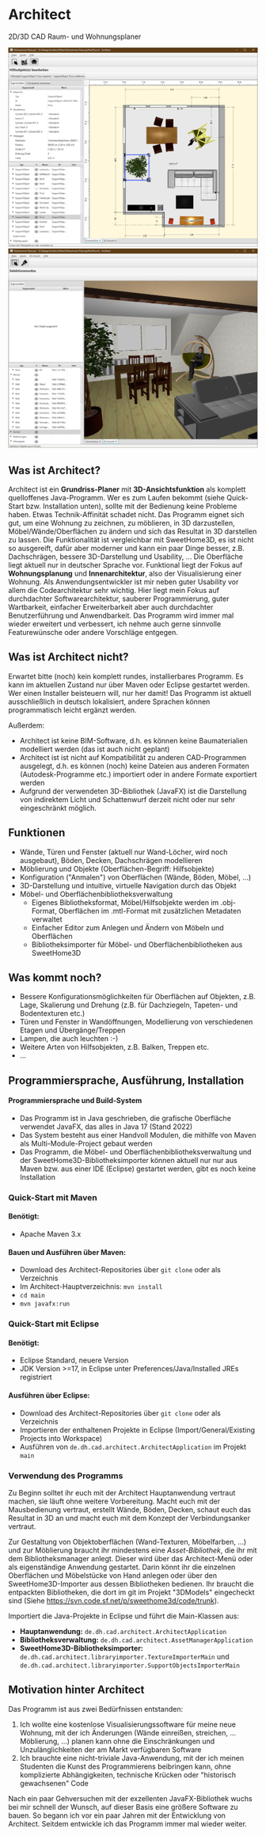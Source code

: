 # Architect
2D/3D CAD Raum- und Wohnungsplaner

![2D view](Documentation/Screenshots/Furniture-Living-Room-2D.png)
![3D view](Documentation/Screenshots/Selection-Living-Room-3D.png)

## Was ist Architect?
Architect ist ein **Grundriss-Planer** mit **3D-Ansichtsfunktion** als komplett quelloffenes Java-Programm. Wer es zum Laufen bekommt (siehe Quick-Start bzw. Installation unten), sollte mit der Bedienung keine Probleme haben. Etwas Technik-Affinität schadet nicht. Das Programm eignet sich gut, um eine Wohnung zu zeichnen, zu möblieren, in 3D darzustellen, Möbel/Wände/Oberflächen zu ändern und sich das Resultat in 3D darstellen zu lassen. Die Funktionalität ist vergleichbar mit SweetHome3D, es ist nicht so ausgereift, dafür aber moderner und kann ein paar Dinge besser, z.B. Dachschrägen, bessere 3D-Darstellung und Usability, ...
Die Oberfläche liegt aktuell nur in deutscher Sprache vor.
Funktional liegt der Fokus auf **Wohnungsplanung** und **Innenarchitektur**, also der Visualisierung einer Wohnung.
Als Anwendungsentwickler ist mir neben guter Usability vor allem die Codearchitektur sehr wichtig. Hier liegt mein Fokus auf durchdachter Softwarearchitektur, sauberer Programmierung, guter Wartbarkeit, einfacher Erweiterbarkeit aber auch durchdachter Benutzerführung und Anwendbarkeit.
Das Programm wird immer mal wieder erweitert und verbessert, ich nehme auch gerne sinnvolle Featurewünsche oder andere Vorschläge entgegen.

## Was ist Architect nicht?
Erwartet bitte (noch) kein komplett rundes, installierbares Programm. Es kann im aktuellen Zustand nur über Maven oder Eclipse gestartet werden. Wer einen Installer beisteuern will, nur her damit!
Das Programm ist aktuell ausschließlich in deutsch lokalisiert, andere Sprachen können programmatisch leicht ergänzt werden.

Außerdem:
- Architect ist keine BIM-Software, d.h. es können keine Baumaterialien modelliert werden (das ist auch nicht geplant)
- Architect ist ist nicht auf Kompatibilität zu anderen CAD-Programmen ausgelegt, d.h. es können (noch) keine Dateien aus anderen Formaten (Autodesk-Programme etc.) importiert oder in andere Formate exportiert werden
- Aufgrund der verwendeten 3D-Bibliothek (JavaFX) ist die Darstellung von indirektem Licht und Schattenwurf derzeit nicht oder nur sehr eingeschränkt möglich.

## Funktionen
- Wände, Türen und Fenster (aktuell nur Wand-Löcher, wird noch ausgebaut), Böden, Decken, Dachschrägen modellieren
- Möblierung und Objekte (Oberflächen-Begriff: Hilfsobjekte)
- Konfiguration ("Anmalen") von Oberflächen (Wände, Böden, Möbel, ...)
- 3D-Darstellung und intuitive, virtuelle Navigation durch das Objekt
- Möbel- und Oberflächenbibliotheksverwaltung
	- Eigenes Bibliotheksformat, Möbel/Hilfsobjekte werden im .obj-Format, Oberflächen im .mtl-Format mit zusätzlichen Metadaten verwaltet
	- Einfacher Editor zum Anlegen und Ändern von Möbeln und Oberflächen
	- Bibliotheksimporter für Möbel- und Oberflächenbibliotheken aus SweetHome3D

## Was kommt noch?
- Bessere Konfigurationsmöglichkeiten für Oberflächen auf Objekten, z.B. Lage, Skalierung und Drehung (z.B. für Dachziegeln, Tapeten- und Bodentexturen etc.)
- Türen und Fenster in Wandöffnungen, Modellierung von verschiedenen Etagen und Übergänge/Treppen
- Lampen, die auch leuchten :-)
- Weitere Arten von Hilfsobjekten, z.B. Balken, Treppen etc.
- ...

## Programmiersprache, Ausführung, Installation
#### Programmiersprache und Build-System
- Das Programm ist in Java geschrieben, die grafische Oberfläche verwendet JavaFX, das alles in Java 17 (Stand 2022)
- Das System besteht aus einer Handvoll Modulen, die mithilfe von Maven als Multi-Module-Project gebaut werden
- Das Programm, die Möbel- und Oberflächenbibliotheksverwaltung und der SweetHome3D-Bibliotheksimporter können aktuell nur nur aus Maven bzw. aus einer IDE (Eclipse) gestartet werden, gibt es noch keine Installation

### Quick-Start mit Maven
#### Benötigt:
- Apache Maven 3.x

#### Bauen und Ausführen über Maven:
- Download des Architect-Repositories über `git clone` oder als Verzeichnis
- Im Architect-Hauptverzeichnis: `mvn install`
- `cd main`
- `mvn javafx:run`

### Quick-Start mit Eclipse
#### Benötigt:
- Eclipse Standard, neuere Version
- JDK Version >=17, in Eclipse unter Preferences/Java/Installed JREs registriert

#### Ausführen über Eclipse:
- Download des Architect-Repositories über `git clone` oder als Verzeichnis
- Importieren der enthaltenen Projekte in Eclipse (Import/General/Existing Projects into Workspace)
- Ausführen von `de.dh.cad.architect.ArchitectApplication` im Projekt `main`

### Verwendung des Programms
Zu Beginn solltet ihr euch mit der Architect Hauptanwendung vertraut machen, sie läuft ohne weitere Vorbereitung. Macht euch mit der Mausbedienung vertraut, erstellt Wände, Böden, Decken, schaut euch das Resultat in 3D an und macht euch mit dem Konzept der Verbindungsanker vertraut.

Zur Gestaltung von Objektoberflächen (Wand-Texturen, Möbelfarben, ...) und zur Möblierung braucht ihr mindestens eine *Asset-Bibliothek*, die ihr mit dem Bibliotheksmanager anlegt. Dieser wird über das Architect-Menü oder als eigenständige Anwendung gestartet. Darin könnt ihr die einzelnen Oberflächen und Möbelstücke von Hand anlegen oder über den SweetHome3D-Importer aus dessen Bibliotheken bedienen. Ihr braucht die entpackten Bibliotheken, die dort im git im Projekt "3DModels" eingecheckt sind (Siehe https://svn.code.sf.net/p/sweethome3d/code/trunk).

Importiert die Java-Projekte in Eclipse und führt die Main-Klassen aus:
- **Hauptanwendung:** `de.dh.cad.architect.ArchitectApplication`
- **Bibliotheksverwaltung:** `de.dh.cad.architect.AssetManagerApplication`
- **SweetHome3D-Bibliotheksimporter:** `de.dh.cad.architect.libraryimporter.TextureImporterMain` und `de.dh.cad.architect.libraryimporter.SupportObjectsImporterMain`

## Motivation hinter Architect
Das Programm ist aus zwei Bedürfnissen entstanden:
1. Ich wollte eine kostenlose Visualisierungssoftware für meine neue Wohnung, mit der ich Änderungen (Wände einreißen, streichen, ... Möblierung, ...) planen kann ohne die Einschränkungen und Unzulänglichkeiten der am Markt verfügbaren Software
2. Ich brauchte eine nicht-triviale Java-Anwendung, mit der ich meinen Studenten die Kunst des Programmierens beibringen kann, ohne komplizierte Abhängigkeiten, technische Krücken oder "historisch gewachsenen" Code

Nach ein paar Gehversuchen mit der exzellenten JavaFX-Bibliothek wuchs bei mir schnell der Wunsch, auf dieser Basis eine größere Software zu bauen. So begann ich vor ein paar Jahren mit der Entwicklung von Architect. Seitdem entwickle ich das Programm immer mal wieder weiter.
